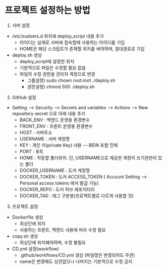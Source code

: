 # 프로젝트 설정하는 방법
1. 서버 설정
  - /etc/sudoers.d 위치에 deploy_script 내용 추가
     - 아이디는 실제로 서버에 접속할때 사용하는 아이디를 기입
     - HOME은 해당 스크립트가 존재할 위치를 써야하며, 절대경로로 기입
  - deploy.sh 생성
    - deploy_script에 설정한 위치
    - 기본적으로 파일은 수정할 필요 없음
    - 파일의 수정 권한을 관리자 계정으로 변경
      - 그룹설정) sudo chown root:root ./deploy.sh
      - 권한설정) chmod 500 ./deploy.sh
2. GitHub 설정
  - Setting --> Security --> Secrets and variables --> Actions --> New repository secret 으로 아래 내용 추가
    - BACK_ENV : 백엔드 운영용 환경변수
    - FRONT_ENV : 프론트 운영용 환경변수
    - HOST : 서버주소
    - USERNAME : 서버 계정명
    - KEY : 개인 키(private Key) 내용 ---BEIN 포함 전체
    - PORT : 포트
    - HOME : 작동할 폴더위치. 단, USERNAME으로 제공한 계정이 쓰기권한이 있는 폴더
    - DOCKER_USERNAME : 도커 계정명
    - DOCKER_TOKEN : 도커 ACCESS_TOKEN ( Account Setting --> Personal access tokens 에서 발급 가능)
    - DOCKER_REPO : 도커 허브 레포지터리
    - DOCKER_TAG : 태그 구분용(프로젝트별로 다르게 사용할 것)
3. 프로젝트 설정
  - Dockerfile 생성
    - 최상단에 위치
    - 사용하는 프론트, 백엔드 내용에 따라 수정 필요
  - copy.sh 생성
    - 최상단에 위치해야하며, 수정 불필요
  - CD.yml 설정(workflow)
    - .github/workflows/CD.yml 생성 (파일명은 변경되어도 무관)
    - name은 변경해도 상관없으나 나머지는 기본적으로 수정 금지
